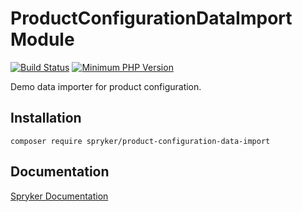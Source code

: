 # ProductConfigurationDataImport Module
[![Build Status](https://travis-ci.org/spryker/product-configuration-data-import.svg)](https://travis-ci.org/spryker/product-configuration-data-import)
[![Minimum PHP Version](https://img.shields.io/badge/php-%3E%3D%207.2-8892BF.svg)](https://php.net/)

Demo data importer for product configuration.

## Installation

```
composer require spryker/product-configuration-data-import
```

## Documentation

[Spryker Documentation](https://academy.spryker.com/developing_with_spryker/module_guide/modules.html)
